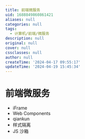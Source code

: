 ```yaml
---
title: 前端微服务
uid: 1688849860861421
aliases: null
categories: null
tags:
  - 计算机/前端/微服务
description: null
original: null
cover: null
cssclasses: null
author: null
createTime: '2024-04-17 09:55:17'
updateTime: '2024-04-19 15:45:34'
---
```


# 前端微服务

- iFrame
- Web Components
- qiankun
- 样式隔离
- JS 沙箱
